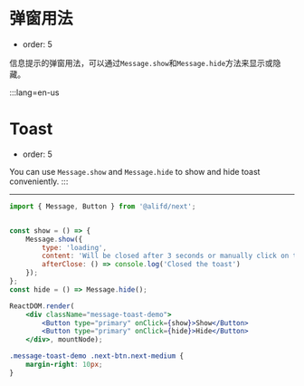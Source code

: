 # 弹窗用法

- order: 5

信息提示的弹窗用法，可以通过`Message.show`和`Message.hide`方法来显示或隐藏。

:::lang=en-us
# Toast

- order: 5

You can use `Message.show` and `Message.hide` to show and hide toast conveniently.
:::


---

````jsx
import { Message, Button } from '@alifd/next';


const show = () => {
    Message.show({
        type: 'loading',
        content: 'Will be closed after 3 seconds or manually click on the close button',
        afterClose: () => console.log('Closed the toast')
    });
};
const hide = () => Message.hide();

ReactDOM.render(
    <div className="message-toast-demo">
        <Button type="primary" onClick={show}>Show</Button>
        <Button type="primary" onClick={hide}>Hide</Button>
    </div>, mountNode);
````

````css
.message-toast-demo .next-btn.next-medium {
    margin-right: 10px;
}
````
